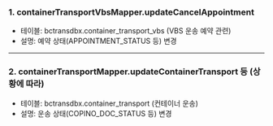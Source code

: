 
### 1. containerTransportVbsMapper.updateCancelAppointment

- 테이블: bctransdbx.container_transport_vbs (VBS 운송 예약 관련)
- 설명: 예약 상태(APPOINTMENT_STATUS 등) 변경

---
### 2. containerTransportMapper.updateContainerTransport 등 (상황에 따라)

- 테이블: bctransdbx.container_transport (컨테이너 운송)
- 설명: 운송 상태(COPINO_DOC_STATUS 등) 변경